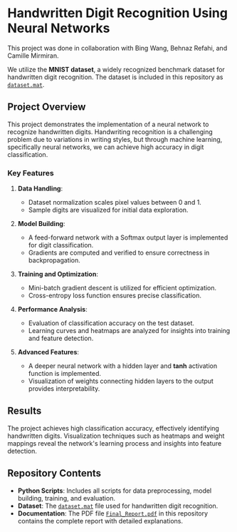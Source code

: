 # **Handwritten Digit Recognition Using Neural Networks**

This project was done in collaboration with Bing Wang, Behnaz Refahi, and Camille Mirmiran.

We utilize the **MNIST dataset**, a widely recognized benchmark dataset for handwritten digit recognition. The dataset is included in this repository as [`dataset.mat`](./dataset.mat).

## **Project Overview**

This project demonstrates the implementation of a neural network to recognize handwritten digits. Handwriting recognition is a challenging problem due to variations in writing styles, but through machine learning, specifically neural networks, we can achieve high accuracy in digit classification.

### **Key Features**

1. **Data Handling**:
   - Dataset normalization scales pixel values between 0 and 1.
   - Sample digits are visualized for initial data exploration.

2. **Model Building**:
   - A feed-forward network with a Softmax output layer is implemented for digit classification.
   - Gradients are computed and verified to ensure correctness in backpropagation.

3. **Training and Optimization**:
   - Mini-batch gradient descent is utilized for efficient optimization.
   - Cross-entropy loss function ensures precise classification.

4. **Performance Analysis**:
   - Evaluation of classification accuracy on the test dataset.
   - Learning curves and heatmaps are analyzed for insights into training and feature detection.

5. **Advanced Features**:
   - A deeper neural network with a hidden layer and **tanh** activation function is implemented.
   - Visualization of weights connecting hidden layers to the output provides interpretability.

## **Results**

The project achieves high classification accuracy, effectively identifying handwritten digits. Visualization techniques such as heatmaps and weight mappings reveal the network's learning process and insights into feature detection.

## **Repository Contents**

- **Python Scripts**: Includes all scripts for data preprocessing, model building, training, and evaluation.
- **Dataset**: The [`dataset.mat`](./dataset.mat) file used for handwritten digit recognition.
- **Documentation**: The PDF file [`Final_Report.pdf`](./Final_Report.pdf) in this repository contains the complete report with detailed explanations.



